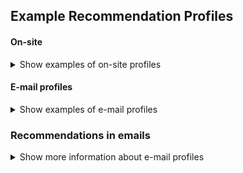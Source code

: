 ## Example Recommendation Profiles

#### On-site

<details class="optional-class"><summary>Show examples of on-site profiles</summary>

<b>Similar products recommendation</b>: Similar
Recommend products from the same category
Purpose: High recognition factor
<br>

<b>Inspiration recommendation</b>: Inspiration
Recommend products in categories that the customer has not purchased from before / selected product
Purpose: Inspire purchases in the most relevant categories that have not yet been purchased from / the product is not in
<br>

<b>Check-out recommendation</b>: Check-out
Recommend cheaper products based on what the customer has placed in their shopping cart
Purpose: Increase AOV with a relevant product in the lower price segment
Expression: tofloat(Price) < tofloat(last(basketArticlePrice))*0.8
<br>

<b>On sale recommendations</b>: On sale
Recommend products that are on sale
Purpose: Increase the sale percentage by showing relevant products on sale.

</details>

#### E-mail profiles
<details class="optional-class"><summary>Show examples of e-mail profiles</summary>

<br>
<b>Standard recommendation</b>: Standard
Recommend the most likely next purchase (medium trend)
Purpose: High likelihood of conversion
<br>

<b>Win-back recommendation</b>: Win-back
Recommend the most likely products a customer will purchase based on historical purchasing behavior
Purpose: Present the products that a churned customer is most likely to buy
<br>

<b>Thanks for the last order recommendation</b>: Last purchase
Recommend the most likely products based on the customer's last order
Purpose: Increase the number of customers who make another purchase
<br>

<b>On sale recommendations</b>: On sale
Recommend products that are on sale
Purpose: Increase the sale percentage by showing relevant products on sale.

</details>

### Recommendations in emails
<details class="optional-class"><summary>Show more information about e-mail profiles</summary>

We can supply personalized recommendations in automated email flows. The technical integration varies between partners, but the main difference compared to segments is that we supply an individually customized set of products per user.

<h4> Partners </h4>
Here we specify how the process works between us and specified partners

<h4> Voyado </h4>
Voyado has an ftp server to which we push a file of the form
```
ContactId,Skus,ExpiryDate
00000000-0000-0000-0000-000000000000,"Item692,Item165,Item835,Item166,Item836,Item838,Item277,Item504,Item332,Item218,Item608,Item528",9999-12-31T00:00:00.000+0000
0001394c-9e71-43d6-86f3-ada901fc4c10,"Item218,Item411,Item135,Item504,Item692,Item202,Item1035,Item835,Item412,Item277,Item610,Item515",9999-12-31T00:00:00.000+0000
00021b19-db3d-4d26-84ce-ad56g0f028e3,"Item165,Item702,Item701,Item146,Item166,Item835,Item1035,Item610,Item836,Item135,Item218,Item150",9999-12-31T00:00:00.000+0000
```
The list of `Skus` is generated from our recommendation engine for the user specified under `ContactId`, where the 0 line is the fallback recommendation.

Once the recommendation flow is set up and an initial export has been sent, the recommendations can be previewed in Voyado. This is done by us selecting a few contactIds from the platform for them to check. Then the customer triggers a support ticket by sending an email to support@revide.se (revide is the old name, this may be updated) with the contactIds and requests checking the preview.

**Note:** Historically there has been some issues due to contacts being labeled as "Contact" instead of "Member". This should be resolved as of April 2022, but to be safe, it could be a good idea to locate and include a user labeled "Contact" that has a purchase history. 
